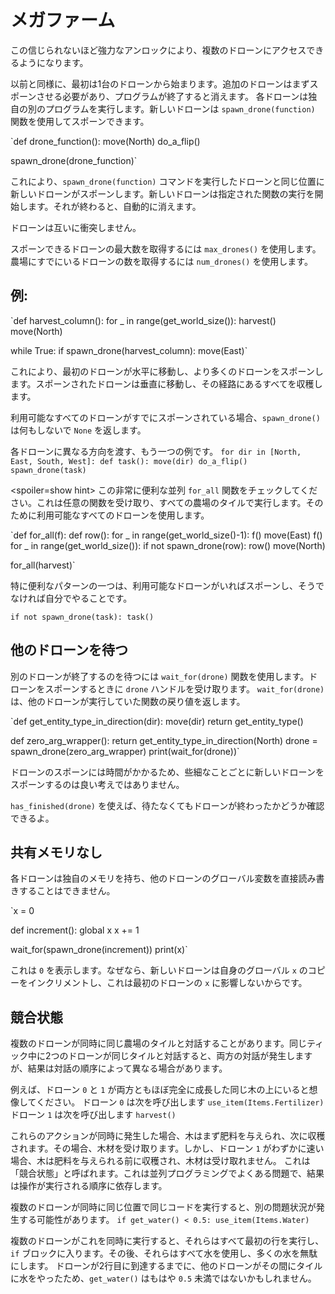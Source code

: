 # メガファーム
この信じられないほど強力なアンロックにより、複数のドローンにアクセスできるようになります。

以前と同様に、最初は1台のドローンから始まります。追加のドローンはまずスポーンさせる必要があり、プログラムが終了すると消えます。
各ドローンは独自の別のプログラムを実行します。新しいドローンは `spawn_drone(function)` 関数を使用してスポーンできます。

`def drone_function():
    move(North)
    do_a_flip()

spawn_drone(drone_function)`

これにより、`spawn_drone(function)` コマンドを実行したドローンと同じ位置に新しいドローンがスポーンします。新しいドローンは指定された関数の実行を開始します。それが終わると、自動的に消えます。

ドローンは互いに衝突しません。

スポーンできるドローンの最大数を取得するには `max_drones()` を使用します。
農場にすでにいるドローンの数を取得するには `num_drones()` を使用します。


## 例:
`def harvest_column():
    for _ in range(get_world_size()):
        harvest()
        move(North)

while True:
    if spawn_drone(harvest_column):
        move(East)`

これにより、最初のドローンが水平に移動し、より多くのドローンをスポーンします。スポーンされたドローンは垂直に移動し、その経路にあるすべてを収穫します。

利用可能なすべてのドローンがすでにスポーンされている場合、`spawn_drone()` は何もしないで `None` を返します。

各ドローンに異なる方向を渡す、もう一つの例です。
`for dir in [North, East, South, West]:
    def task():
        move(dir)
        do_a_flip()
    spawn_drone(task)`

<spoiler=show hint> この非常に便利な並列 `for_all` 関数をチェックしてください。これは任意の関数を受け取り、すべての農場のタイルで実行します。そのために利用可能なすべてのドローンを使用します。

`def for_all(f):
	def row():
		for _ in range(get_world_size()-1):
			f()
			move(East)
		f()
	for _ in range(get_world_size()):
		if not spawn_drone(row):
			row()
		move(North)

for_all(harvest)`

特に便利なパターンの一つは、利用可能なドローンがいればスポーンし、そうでなければ自分でやることです。

`if not spawn_drone(task):
	task()`
</spoiler>

## 他のドローンを待つ
別のドローンが終了するのを待つには `wait_for(drone)` 関数を使用します。ドローンをスポーンするときに `drone` ハンドルを受け取ります。
`wait_for(drone)` は、他のドローンが実行していた関数の戻り値を返します。

`def get_entity_type_in_direction(dir):
    move(dir)
    return get_entity_type()

def zero_arg_wrapper():
    return get_entity_type_in_direction(North)
drone = spawn_drone(zero_arg_wrapper)
print(wait_for(drone))`

ドローンのスポーンには時間がかかるため、些細なことごとに新しいドローンをスポーンするのは良い考えではありません。

`has_finished(drone)` を使えば、待たなくてもドローンが終わったかどうか確認できるよ。

## 共有メモリなし
各ドローンは独自のメモリを持ち、他のドローンのグローバル変数を直接読み書きすることはできません。

`x = 0

def increment():
    global x
    x += 1

wait_for(spawn_drone(increment))
print(x)`

これは `0` を表示します。なぜなら、新しいドローンは自身のグローバル `x` のコピーをインクリメントし、これは最初のドローンの `x` に影響しないからです。

## 競合状態
複数のドローンが同時に同じ農場のタイルと対話することがあります。同じティック中に2つのドローンが同じタイルと対話すると、両方の対話が発生しますが、結果は対話の順序によって異なる場合があります。

例えば、ドローン `0` と `1` が両方ともほぼ完全に成長した同じ木の上にいると想像してください。
ドローン `0` は次を呼び出します
`use_item(Items.Fertilizer)`
ドローン `1` は次を呼び出します
`harvest()`

これらのアクションが同時に発生した場合、木はまず肥料を与えられ、次に収穫されます。その場合、木材を受け取ります。しかし、ドローン `1` がわずかに速い場合、木は肥料を与えられる前に収穫され、木材は受け取れません。
これは「競合状態」と呼ばれます。これは並列プログラミングでよくある問題で、結果は操作が実行される順序に依存します。

複数のドローンが同時に同じ位置で同じコードを実行すると、別の問題状況が発生する可能性があります。
`if get_water() < 0.5:
    use_item(Items.Water)`

複数のドローンがこれを同時に実行すると、それらはすべて最初の行を実行し、`if` ブロックに入ります。その後、それらはすべて水を使用し、多くの水を無駄にします。
ドローンが2行目に到達するまでに、他のドローンがその間にタイルに水をやったため、`get_water()` はもはや `0.5` 未満ではないかもしれません。